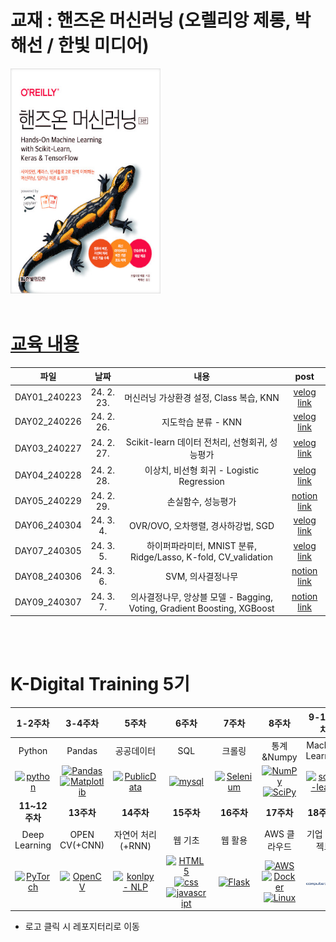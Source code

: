 # 교재 : 핸즈온 머신러닝 (오렐리앙 제롱, 박해선 / 한빛 미디어)
<img src="https://github.com/juugii-ho/KDT_9-10W_Machine-learning/blob/main/B1539397165_l.jpg?raw=true" width="240" height="360"/> 

<br>
<br>

# [교육 내용](https://velog.io/@bbalgang/series/기록-머신러닝)

 | **파일** | **날짜** | **내용** | **post**|
 |:-----:|:-----:|:-----:|:------:|
 | DAY01_240223 | 24. 2. 23. | 머신러닝 가상환경 설정, Class 복습, KNN | [velog link]( https://velog.io/@bbalgang/223-머신러닝-1일차 ) |
 | DAY02_240226 | 24. 2. 26. | 지도학습 분류 - KNN | [velog link]( https://velog.io/@bbalgang/226-머신러닝-2일차 ) |
 | DAY03_240227 | 24. 2. 27. | Scikit-learn 데이터 전처리, 선형회귀, 성능평가 | [velog link]( https://velog.io/@bbalgang/227-머신러닝-3일차 ) |
 | DAY04_240228 | 24. 2. 28. | 이상치, 비선형 회귀 - Logistic Regression  | [velog link]( https://velog.io/@bbalgang/228-머신러닝-4일차 ) |
 | DAY05_240229 | 24. 2. 29. | 손실함수, 성능평가 | [notion link]( https://humorous-potassium-d74.notion.site/2-29-5-f817ba1744c74182a3364ac0c2119803 ) |
 | DAY06_240304 | 24. 3. 4. | OVR/OVO, 오차행렬, 경사하강법, SGD | [velog link]( https://velog.io/@bbalgang/34-머신러닝-6일차 ) |
 | DAY07_240305 | 24. 3. 5. | 하이퍼파라미터, MNIST 분류, Ridge/Lasso, K-fold, CV_validation | [velog link]( https://velog.io/@bbalgang/35-머신러닝-7일차 ) |
 | DAY08_240306 | 24. 3. 6. | SVM, 의사결정나무 | [notion link]( https://humorous-potassium-d74.notion.site/3-6-8-b323885d9464450c9de65f2abf039230?pvs=25 ) |
 | DAY09_240307 | 24. 3. 7. | 의사결정나무, 앙상블 모델 - Bagging, Voting, Gradient Boosting, XGBoost | [notion link]( https://humorous-potassium-d74.notion.site/3-7-9-c82b649dc0e84657a24321328170d435?pvs=25 ) |




<br>
<br>

# K-Digital Training 5기


|     1-2주차       |     3-4주차       |        5주차        |     6주차       |     7주차       |         8주차           |             9-10주차                |
|:----------------:|:----------------:|:-------------------:|:----------------:|:----------------:|:------------------------:|:-----------------------------------:|
| Python         | Pandas         | 공공데이터        | SQL            | 크롤링         | 통계&Numpy         | Machine Learning              |
| [![python](https://img.shields.io/badge/Python-3776AB?style=for-the-badge&logo=python&logoColor=white)](https://github.com/juugii-ho/Python) | [![Pandas](https://img.shields.io/badge/pandas-%23150458.svg?style=for-the-badge&logo=pandas&logoColor=white)](https://github.com/juugii-ho/EXAM_PANDAS_MATPLOT) <br> [![Matplotlib](https://img.shields.io/badge/Matplotlib-%23ffffff.svg?style=for-the-badge&logo=Matplotlib&logoColor=black)](https://github.com/juugii-ho/EXAM_PANDAS_MATPLOT)| [![PublicData](https://img.shields.io/badge/PublicData-2ea44f)](https://github.com/juugii-ho/EXAM_PublicData) | [![mysql](https://img.shields.io/badge/MySQL-00000F?style=for-the-badge&logo=mysql&logoColor=white)](https://github.com/juugii-ho/SQL-Scripts) | [![Selenium](https://img.shields.io/badge/-selenium-%43B02A?style=for-the-badge&logo=selenium&logoColor=white)](https://github.com/juugii-ho/Crawling) | [![NumPy](https://img.shields.io/badge/numpy-%23013243.svg?style=for-the-badge&logo=numpy&logoColor=white)](https://github.com/juugii-ho/Numpy) <br> [![SciPy](https://img.shields.io/badge/SciPy-%230C55A5.svg?style=for-the-badge&logo=scipy&logoColor=%white)](https://github.com/juugii-ho/Numpy) | [![scikit-learn](https://img.shields.io/badge/scikit--learn-%23F7931E.svg?style=for-the-badge&logo=scikit-learn&logoColor=white)](https://github.com/juugii-ho/Machine-learning) |
|     **11~12주차**     |     **13주차**    |  **14주차**    |**15주차**|  **16주차**      | **17주차**   | **18주차~**    |
| Deep Learning          | OPEN CV(+CNN)                       | 자연어 처리(+RNN)        | 웹 기초                                    | 웹 활용               | AWS 클라우드 | 기업 프로젝트  |
| [![PyTorch](https://img.shields.io/badge/PyTorch-%23EE4C2C.svg?style=for-the-badge&logo=PyTorch&logoColor=white)](https://github.com/juugii-ho/Deep-Learning) | [![OpenCV](https://img.shields.io/badge/opencv-%23white.svg?style=for-the-badge&logo=opencv&logoColor=white)](https://github.com/juugii-ho/Deep-Learning) |   [![konlpy - NLP](https://img.shields.io/static/v1?label=konlpy&message=NLP&color=2ea44f)](https://github.com/juugii-ho/NLP)| [![HTML5](https://img.shields.io/badge/html5-%23E34F26.svg?style=for-the-badge&logo=html5&logoColor=white)](https://github.com/juugii-ho/SERVICE_ML) <br> [![css](https://img.shields.io/badge/CSS-239120?&style=for-the-badge&logo=css3&logoColor=white)](https://github.com/juugii-ho/SERVICE_ML) <br> [![javascript](https://img.shields.io/badge/JavaScript-F7DF1E?style=for-the-badge&logo=JavaScript&logoColor=white)](https://github.com/juugii-ho/SERVICE_ML)| [![Flask](https://img.shields.io/badge/flask-%23000.svg?style=for-the-badge&logo=flask&logoColor=white)](https://github.com/juugii-ho/KDT_15-16W_SERVICE_ML-Flask)  <br> | [![AWS](https://img.shields.io/badge/AWS-%23FF9900.svg?style=for-the-badge&logo=amazon-aws&logoColor=white)](https://velog.io/@bbalgang/series/기록-AWS-클라우드)<br>[![Docker](https://img.shields.io/badge/docker-%230db7ed.svg?style=for-the-badge&logo=docker&logoColor=white)](https://velog.io/@bbalgang/series/기록-AWS-클라우드)<br>[![Linux](https://img.shields.io/badge/Linux-FCC624?style=for-the-badge&logo=linux&logoColor=black)](https://velog.io/@bbalgang/series/기록-AWS-클라우드)|[![computer_mate](https://github.com/juugii-ho/Project_CompterMate/blob/main/logo_c.png)](https://github.com/juugii-ho/Project_CompterMate)|
- 로고 클릭 시 레포지터리로 이동
